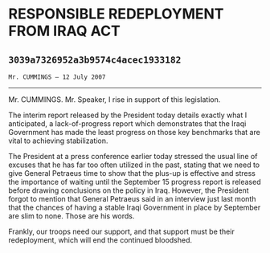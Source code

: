 # RESPONSIBLE REDEPLOYMENT FROM IRAQ ACT
## `3039a7326952a3b9574c4acec1933182`
`Mr. CUMMINGS — 12 July 2007`

---


Mr. CUMMINGS. Mr. Speaker, I rise in support of this legislation.

The interim report released by the President today details exactly 
what I anticipated, a lack-of-progress report which demonstrates that 
the Iraqi Government has made the least progress on those key 
benchmarks that are vital to achieving stabilization.

The President at a press conference earlier today stressed the usual 
line of excuses that he has far too often utilized in the past, stating 
that we need to give General Petraeus time to show that the plus-up is 
effective and stress the importance of waiting until the September 15 
progress report is released before drawing conclusions on the policy in 
Iraq. However, the President forgot to mention that General Petraeus 
said in an interview just last month that the chances of having a 
stable Iraqi Government in place by September are slim to none. Those 
are his words.

Frankly, our troops need our support, and that support must be their 
redeployment, which will end the continued bloodshed.